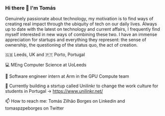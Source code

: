 ### Hi there 👋 I'm Tomás

<!--
**tomaspzpeborges/tomaspzpeborges** is a ✨ _special_ ✨ repository because its `README.md` (this file) appears on your GitHub profile.

Here are some ideas to get you started:

- 🔭 I’m currently working on ...
- 🌱 I’m currently learning ...
- 👯 I’m looking to collaborate on ...
- 🤔 I’m looking for help with ...
- 💬 Ask me about ...
- 📫 How to reach me: ...
- 😄 Pronouns: ...
- ⚡ Fun fact: ...
-->

Genuinely passionate about technology, my motivation is to find ways of creating real impact through the ubiquity of tech on our daily lives. Always up to date with the latest on technology and current affairs, I frequently find myself interested in new ways of combining these two. I have an immense appreciation for startups and everything they represent: the sense of ownership, the questioning of the status quo, the act of creation.

🇬🇧 Leeds, UK and 🇵🇹 Porto, Portugal

💻 MEng Computer Science at UoLeeds 

🏢 Software engineer intern at Arm in the GPU Compute team 

🌱 Currently building a stsrtup called Unilinkr to change the work culture for students in Portugal -> https://www.unilinkr.net/ 

📫 How to reach me: Tomás Zilhão Borges on Linkedin and tomaspzpeborges on Twitter 
